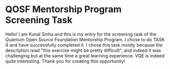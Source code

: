 # QOSF Mentorship Program Screening Task

Hello! I am Kunal Sinha and this is my entry for the screening task of the Quantum Open Source Foundation Mentorship Program.
I chose to do TASK 4 and have successfully completed it. I chose this task mostly because the description read "this exercise might be pretty difficult", and indeed it was challenging but at the same time a great learning experience. VQE is indeed quite interesting. 
Thank you for creating this opportunity!

